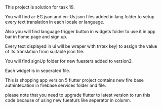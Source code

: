 This project is solution for task 19.

You will find ar-EG.json and en-Us.json files added in lang folder to setup every text translation in each locale or language.

Also you will find language trigger button in widgets folder to use it in app bar in home page and sign up.

Every text displayed in ui will be wraper with tr(tex key) to assign the value of its translation from suitable json file.


You will find signUp folder for new fueaters added to version2.

Each widget is in seperated file.

This is shopping app version 5 flutter project contains new fire base authintecation in firebase services folder and file.

please note that you need to upgrade flutter to latest version to run this code because of using new fueaturs like seperator in column.